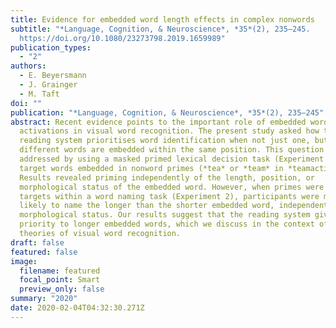```yaml
---
title: Evidence for embedded word length effects in complex nonwords
subtitle: "*Language, Cognition, & Neuroscience*, *35*(2), 235–245.
  https://doi.org/10.1080/23273798.2019.1659989"
publication_types:
  - "2"
authors:
  - E. Beyersmann
  - J. Grainger
  - M. Taft
doi: ""
publication: "*Language, Cognition, & Neuroscience*, *35*(2), 235–245"
abstract: Recent evidence points to the important role of embedded word
  activations in visual word recognition. The present study asked how the
  reading system prioritises word identification when not just one, but two
  different words are embedded within the same position. This question was
  addressed by using a masked primed lexical decision task (Experiment 1) with
  target words embedded in nonword primes (*tea* or *team* in *teamaction*).
  Results revealed priming independently of the length, position, or
  morphological status of the embedded word. However, when primes were used as
  targets within a word naming task (Experiment 2), participants were more
  likely to name the longer than the shorter embedded word, independent of
  morphological status. Our results suggest that the reading system gives
  priority to longer embedded words, which we discuss in the context of recent
  theories of visual word recognition.
draft: false
featured: false
image:
  filename: featured
  focal_point: Smart
  preview_only: false
summary: "2020"
date: 2020-02-04T04:32:30.271Z
---
```

